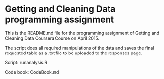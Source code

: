 # Getting and Cleaning Data programming assignment

This is the README.md file for the programming assignment of Getting and Cleaning Data Coursera Course on April 2015.

The script does all required manipulations of the data and saves the final requested table as a .txt file to be uploaded to the responses page.

Script: runanalysis.R

Code book: CodeBook.md
